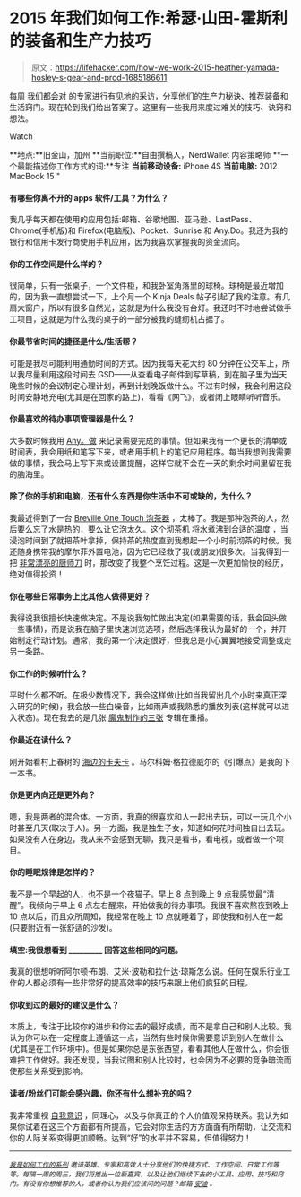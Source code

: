 # 2015 年我们如何工作:希瑟·山田-霍斯利的装备和生产力技巧

> 原文：<https://lifehacker.com/how-we-work-2015-heather-yamada-hosley-s-gear-and-prod-1685186611>

每周 [我们都会对](http://lifehacker.com/tag/how-i-work) 的专家进行有见地的采访，分享他们的生产力秘诀、推荐装备和生活窍门。现在轮到我们给出答案了。这里有一些我用来度过难关的技巧、诀窍和想法。

Watch

**地点:**旧金山，加州
**当前职位:**自由撰稿人，NerdWallet 内容策略师
**一个最能描述你工作方式的词:**专注
**当前移动设备:** iPhone 4S
**当前电脑:** 2012 MacBook 15 "

#### **有哪些你离不开的 apps 软件/工具？为什么？**

我几乎每天都在使用的应用包括:邮箱、谷歌地图、亚马逊、LastPass、Chrome(手机版)和 Firefox(电脑版)、Pocket、Sunrise 和 Any.Do。我还为我的银行和信用卡发行商使用手机应用，因为我喜欢掌握我的资金流向。

#### 你的工作空间是什么样的？

很简单，只有一张桌子，一个文件柜，和我卧室角落里的球椅。球椅是最近增加的，因为我一直想尝试一下，上个月一个 Kinja Deals 帖子引起了我的注意。有几扇大窗户，所以有很多自然光，这就是为什么我没有台灯。我还时不时地尝试做手工项目，这就是为什么我的桌子的一部分被我的缝纫机占据了。

#### 你最节省时间的捷径是什么/生活帮？

可能是我尽可能利用通勤时间的方式。因为我每天花大约 80 分钟在公交车上，所以我尽量利用这段时间去 GSD——从查看电子邮件到写草稿，到在脑子里为当天晚些时候的会议制定心理计划，再到计划晚饭做什么。不过有时候，我会利用这段时间安静地充电(尤其是在回家的路上)，看看《网飞》，或者闭上眼睛听听音乐。

#### 你最喜欢的待办事项管理器是什么？

大多数时候我用 [Any。做](https://lifehacker.com/the-coolest-extra-features-in-any-do-509407362) 来记录需要完成的事情。但如果我有一个更长的清单或时间表，我会用纸和笔写下来，或者用手机上的笔记应用程序。每当我想到我需要做的事情，我会马上写下来或设置提醒，这样它就不会在一天的剩余时间里留在我的脑海里。

#### 除了你的手机和电脑，还有什么东西是你生活中不可或缺的，为什么？

我最近得到了一台 [Breville One Touch 泡茶器](http://www.brevilleusa.com/the-tea-maker-onetouch.html) ，太棒了。我是那种泡茶的人，然后要么忘了水是热的，要么让它泡太久。这个沏茶机 [将水煮沸到合适的温度](https://lifehacker.com/make-the-perfect-cup-of-tea-with-these-steeping-times-a-5974068) ，当浸泡时间到了就把茶叶拿掉，保持茶的热度直到我想起一个小时前沏茶的时候。我还随身携带我的摩尔菲外置电池，因为它已经救了我(或朋友)很多次。当我得到一把 [非常漂亮的厨师刀](http://lifehacker.com/what-knives-are-essential-for-a-serious-home-kitchen-511945155) 时，那改变了我整个烹饪过程。这是一次更加愉快的经历，绝对值得投资！

#### 你在哪些日常事务上比其他人做得更好？

我得说我很擅长快速做决定。不是说我匆忙做出决定(如果需要的话，我会回头做一些事情)，而是说我在脑子里快速浏览选项，然后选择我认为最好的一个，并开始制定行动计划。通常，我的第一个决定很好，但我总是小心翼翼地接受调整或走另一条路。

#### 你工作的时候听什么？

平时什么都不听。在极少数情况下，我会这样做(比如当我留出几个小时来真正深入研究的时候)，我会放一些白噪音，比如雨声或我熟悉的播放列表(这样就可以进入状态)。现在我去的是几张 [魔鬼制作的三张](http://www.thedevilmakesthree.com/) 专辑在重播。

#### 你最近在读什么？

刚开始看村上春树的 [海边的卡夫卡](https://en.wikipedia.org/wiki/Kafka_on_the_Shore) 。马尔科姆·格拉德威尔的《引爆点》是我的下一本书。

#### 你是更内向还是更外向？

嗯，我是两者的混合体。一方面，我真的很喜欢和人一起出去玩，可以一玩几个小时甚至几天(取决于人)。另一方面，我是独生子女，知道如何花时间独自出去玩。如果没有人在身边，我从来不会感到无聊，我只是看书，看电视，或者做一个项目。

#### 你的睡眠规律是怎样的？

我不是一个早起的人，也不是一个夜猫子。早上 8 点到晚上 9 点我感觉最“清醒”。我倾向于早上 6 点左右醒来，开始做我的待办事项。我很不喜欢熬夜到晚上 10 点以后，而且众所周知，我经常在晚上 10 点就睡着了，即使我和别人在一起(只要附近有一张舒适的沙发)。

#### 填空:我很想看到 _________ 回答这些相同的问题。

我真的很想听听阿尔顿·布朗、艾米·波勒和拉什达·琼斯怎么说。任何在娱乐行业工作的人都必须有一些非常好的提高效率的技巧来跟上他们疯狂的日程。

#### 你收到过的最好的建议是什么？

本质上，专注于比较你的进步和你过去的最好成绩，而不是拿自己和别人比较。我认为你可以在一定程度上遵循这一点，当然有些时候你需要意识到别人在做什么(尤其是在工作环境中)。但是如果你总是东张西望，看看其他人在做什么，你会很难把工作做好。我还发现，当我试图和别人比较时，也会因为不必要的竞争暗流而使那些关系受到影响。

#### 读者/粉丝们可能会感兴趣，你还有什么想补充的吗？

我非常重视 [自我意识](https://lifehacker.com/the-importance-of-self-awareness-and-how-to-become-mor-1624744518) ，同理心，以及与你真正的个人价值观保持联系。我认为如果你试着在这三个方面都有所提高，它会对你生活的方方面面有所帮助，让交流和你的人际关系变得更加顺畅。达到“好”的水平并不容易，但值得努力！

* * *

<small></small>*[<small>*我是如何工作的系列*</small>](http://lifehacker.com/how-i-work/) <small>*邀请英雄、专家和高效人士分享他们的快捷方式、工作空间、日常工作等等。每隔一周的周三，我们将推出一位新嘉宾，以及让他们继续下去的小工具、应用、技巧和窍门。有没有你想推荐的人，或者你认为我们应该问的问题？邮箱*</small> [<small>*安迪*</small>](mailto:andy@lifehacker.com) <small>*。*</small>*